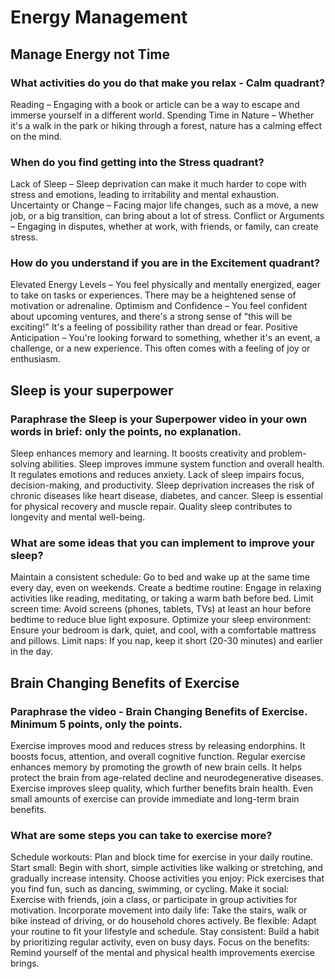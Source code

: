# Energy Management

## Manage Energy not Time

### What activities do you do that make you relax - Calm quadrant?
Reading – Engaging with a book or article can be a way to escape and immerse yourself in a different world.
Spending Time in Nature – Whether it's a walk in the park or hiking through a forest, nature has a calming effect on the mind.

### When do you find getting into the Stress quadrant?
Lack of Sleep – Sleep deprivation can make it much harder to cope with stress and emotions, leading to irritability and mental exhaustion.
Uncertainty or Change – Facing major life changes, such as a move, a new job, or a big transition, can bring about a lot of stress.
Conflict or Arguments – Engaging in disputes, whether at work, with friends, or family, can create stress.

### How do you understand if you are in the Excitement quadrant?
Elevated Energy Levels – You feel physically and mentally energized, eager to take on tasks or experiences. There may be a heightened sense of motivation or adrenaline.
Optimism and Confidence – You feel confident about upcoming ventures, and there's a strong sense of "this will be exciting!" It's a feeling of possibility rather than dread or fear.
Positive Anticipation – You're looking forward to something, whether it's an event, a challenge, or a new experience. This often comes with a feeling of joy or enthusiasm.

## Sleep is your superpower

### Paraphrase the Sleep is your Superpower video in your own words in brief: only the points, no explanation.
Sleep enhances memory and learning.
It boosts creativity and problem-solving abilities.
Sleep improves immune system function and overall health.
It regulates emotions and reduces anxiety.
Lack of sleep impairs focus, decision-making, and productivity.
Sleep deprivation increases the risk of chronic diseases like heart disease, diabetes, and cancer.
Sleep is essential for physical recovery and muscle repair.
Quality sleep contributes to longevity and mental well-being.

### What are some ideas that you can implement to improve your sleep?
Maintain a consistent schedule: Go to bed and wake up at the same time every day, even on weekends.
Create a bedtime routine: Engage in relaxing activities like reading, meditating, or taking a warm bath before bed.
Limit screen time: Avoid screens (phones, tablets, TVs) at least an hour before bedtime to reduce blue light exposure.
Optimize your sleep environment: Ensure your bedroom is dark, quiet, and cool, with a comfortable mattress and pillows.
Limit naps: If you nap, keep it short (20-30 minutes) and earlier in the day.

## Brain Changing Benefits of Exercise

### Paraphrase the video - Brain Changing Benefits of Exercise. Minimum 5 points, only the points.
Exercise improves mood and reduces stress by releasing endorphins.
It boosts focus, attention, and overall cognitive function.
Regular exercise enhances memory by promoting the growth of new brain cells.
It helps protect the brain from age-related decline and neurodegenerative diseases.
Exercise improves sleep quality, which further benefits brain health.
Even small amounts of exercise can provide immediate and long-term brain benefits.

### What are some steps you can take to exercise more?
Schedule workouts: Plan and block time for exercise in your daily routine.
Start small: Begin with short, simple activities like walking or stretching, and gradually increase intensity.
Choose activities you enjoy: Pick exercises that you find fun, such as dancing, swimming, or cycling.
Make it social: Exercise with friends, join a class, or participate in group activities for motivation.
Incorporate movement into daily life: Take the stairs, walk or bike instead of driving, or do household chores actively.
Be flexible: Adapt your routine to fit your lifestyle and schedule.
Stay consistent: Build a habit by prioritizing regular activity, even on busy days.
Focus on the benefits: Remind yourself of the mental and physical health improvements exercise brings.
